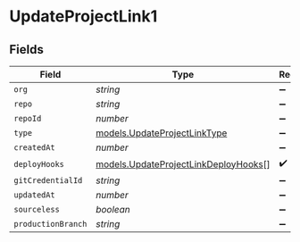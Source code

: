# UpdateProjectLink1


## Fields

| Field                                                                              | Type                                                                               | Required                                                                           | Description                                                                        |
| ---------------------------------------------------------------------------------- | ---------------------------------------------------------------------------------- | ---------------------------------------------------------------------------------- | ---------------------------------------------------------------------------------- |
| `org`                                                                              | *string*                                                                           | :heavy_minus_sign:                                                                 | N/A                                                                                |
| `repo`                                                                             | *string*                                                                           | :heavy_minus_sign:                                                                 | N/A                                                                                |
| `repoId`                                                                           | *number*                                                                           | :heavy_minus_sign:                                                                 | N/A                                                                                |
| `type`                                                                             | [models.UpdateProjectLinkType](../models/updateprojectlinktype.md)                 | :heavy_minus_sign:                                                                 | N/A                                                                                |
| `createdAt`                                                                        | *number*                                                                           | :heavy_minus_sign:                                                                 | N/A                                                                                |
| `deployHooks`                                                                      | [models.UpdateProjectLinkDeployHooks](../models/updateprojectlinkdeployhooks.md)[] | :heavy_check_mark:                                                                 | N/A                                                                                |
| `gitCredentialId`                                                                  | *string*                                                                           | :heavy_minus_sign:                                                                 | N/A                                                                                |
| `updatedAt`                                                                        | *number*                                                                           | :heavy_minus_sign:                                                                 | N/A                                                                                |
| `sourceless`                                                                       | *boolean*                                                                          | :heavy_minus_sign:                                                                 | N/A                                                                                |
| `productionBranch`                                                                 | *string*                                                                           | :heavy_minus_sign:                                                                 | N/A                                                                                |